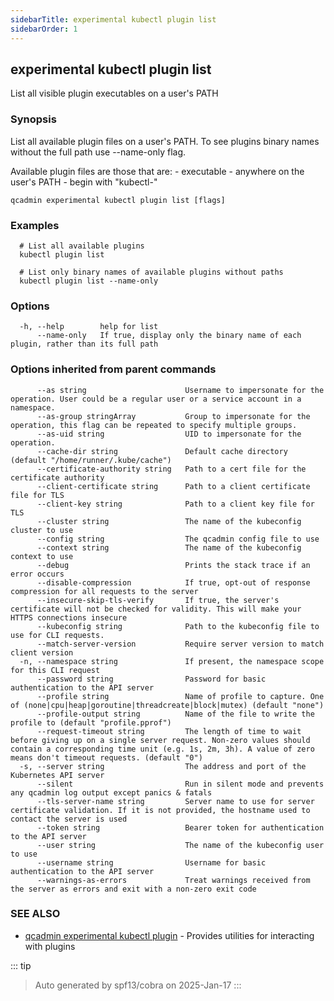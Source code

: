 ```yaml
---
sidebarTitle: experimental kubectl plugin list
sidebarOrder: 1
---
```


## experimental kubectl plugin list

List all visible plugin executables on a user's PATH

### Synopsis

List all available plugin files on a user's PATH. To see plugins binary names without the full path use --name-only flag.

 Available plugin files are those that are: - executable - anywhere on the user's PATH - begin with "kubectl-"

```
qcadmin experimental kubectl plugin list [flags]
```

### Examples

```
  # List all available plugins
  kubectl plugin list
  
  # List only binary names of available plugins without paths
  kubectl plugin list --name-only
```

### Options

```
  -h, --help        help for list
      --name-only   If true, display only the binary name of each plugin, rather than its full path
```

### Options inherited from parent commands

```
      --as string                      Username to impersonate for the operation. User could be a regular user or a service account in a namespace.
      --as-group stringArray           Group to impersonate for the operation, this flag can be repeated to specify multiple groups.
      --as-uid string                  UID to impersonate for the operation.
      --cache-dir string               Default cache directory (default "/home/runner/.kube/cache")
      --certificate-authority string   Path to a cert file for the certificate authority
      --client-certificate string      Path to a client certificate file for TLS
      --client-key string              Path to a client key file for TLS
      --cluster string                 The name of the kubeconfig cluster to use
      --config string                  The qcadmin config file to use
      --context string                 The name of the kubeconfig context to use
      --debug                          Prints the stack trace if an error occurs
      --disable-compression            If true, opt-out of response compression for all requests to the server
      --insecure-skip-tls-verify       If true, the server's certificate will not be checked for validity. This will make your HTTPS connections insecure
      --kubeconfig string              Path to the kubeconfig file to use for CLI requests.
      --match-server-version           Require server version to match client version
  -n, --namespace string               If present, the namespace scope for this CLI request
      --password string                Password for basic authentication to the API server
      --profile string                 Name of profile to capture. One of (none|cpu|heap|goroutine|threadcreate|block|mutex) (default "none")
      --profile-output string          Name of the file to write the profile to (default "profile.pprof")
      --request-timeout string         The length of time to wait before giving up on a single server request. Non-zero values should contain a corresponding time unit (e.g. 1s, 2m, 3h). A value of zero means don't timeout requests. (default "0")
  -s, --server string                  The address and port of the Kubernetes API server
      --silent                         Run in silent mode and prevents any qcadmin log output except panics & fatals
      --tls-server-name string         Server name to use for server certificate validation. If it is not provided, the hostname used to contact the server is used
      --token string                   Bearer token for authentication to the API server
      --user string                    The name of the kubeconfig user to use
      --username string                Username for basic authentication to the API server
      --warnings-as-errors             Treat warnings received from the server as errors and exit with a non-zero exit code
```

### SEE ALSO

* [qcadmin experimental kubectl plugin](experimental_kubectl_plugin.md)	 - Provides utilities for interacting with plugins

::: tip
>Auto generated by spf13/cobra on 2025-Jan-17
:::